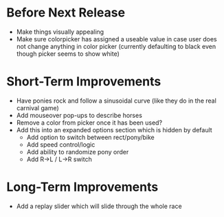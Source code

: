 Before Next Release
===================
- Make things visually appealing
- Make sure colorpicker has assigned a useable value in case user does not
  change anything in color picker (currently defaulting to black even though
  picker seems to show white)

Short-Term Improvements
=======================
- Have ponies rock and follow a sinusoidal curve (like they do in the real
  carnival game)
- Add mouseover pop-ups to describe horses
- Remove a color from picker once it has been used?
- Add this into an expanded options section which is hidden by default
    - Add option to switch between rect/pony/bike
    - Add speed control/logic
    - Add ability to randomize pony order
    - Add R->L / L->R switch

Long-Term Improvements
======================
- Add a replay slider which will slide through the whole race
